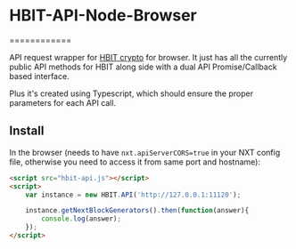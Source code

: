 # HBIT-API-Node-Browser
============

API request wrapper for [HBIT crypto](https://hashbit.org/api.html) for browser.
It just has all the currently public API methods for HBIT along side with a dual API Promise/Callback based interface.

Plus it's created using Typescript, which should ensure the proper parameters for each API call.

## Install


In the browser (needs to have `nxt.apiServerCORS=true` in your NXT config file, otherwise you need to access it from same port and hostname):

```html
<script src="hbit-api.js"></script>
<script>
    var instance = new HBIT.API('http://127.0.0.1:11120');

    instance.getNextBlockGenerators().then(function(answer){
        console.log(answer);
    });
</script>
```
